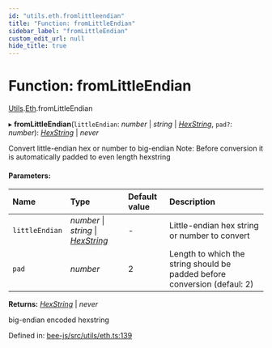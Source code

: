 ```yaml
---
id: "utils.eth.fromlittleendian"
title: "Function: fromLittleEndian"
sidebar_label: "fromLittleEndian"
custom_edit_url: null
hide_title: true
---
```


# Function: fromLittleEndian

[Utils](../modules/utils.md).[Eth](../modules/utils.eth.md).fromLittleEndian

▸ **fromLittleEndian**(`littleEndian`: *number* \| *string* \| [*HexString*](../types/utils.hex.hexstring.md), `pad?`: *number*): [*HexString*](../types/utils.hex.hexstring.md) \| *never*

Convert little-endian hex or number to big-endian
Note: Before conversion it is automatically padded to even length hexstring

#### Parameters:

Name | Type | Default value | Description |
:------ | :------ | :------ | :------ |
`littleEndian` | *number* \| *string* \| [*HexString*](../types/utils.hex.hexstring.md) | - | Little-endian hex string or number to convert   |
`pad` | *number* | 2 | Length to which the string should be padded before conversion (defaul: 2)    |

**Returns:** [*HexString*](../types/utils.hex.hexstring.md) \| *never*

big-endian encoded hexstring

Defined in: [bee-js/src/utils/eth.ts:139](https://github.com/ethersphere/bee-js/blob/430becc/src/utils/eth.ts#L139)
